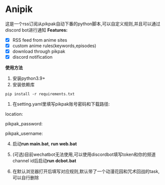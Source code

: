 ﻿# Anipik
这是一个rss订阅从pikpak自动下番的python脚本,可以自定义规则,并且可以通过discord bot进行通知
**Features:**
- [x] RSS feed from anime sites
- [x] custom anime rules(keywords,episodes)
- [x] download through pikpak
- [x] discord notification 

**使用方法**

1. 安装python3.9+
2. 安装依赖库
```
pip install -r requirements.txt
```

1. 在setting.yaml里填写pikpak账号密码和下载路径:


 location: 

 pikpak_password: 

 pikpak_username: 

4. 启动**run main.bat**, **run web.bat**

5. (可选)目前wechatbot无法使用,可以使用discordbot填写token和你的频道channel id后启动**run dcbot.bat**

6. 在默认浏览器打开后填写对应规则,默认带了一个动漫花园和咒术回战的task,可以自行删除

  
